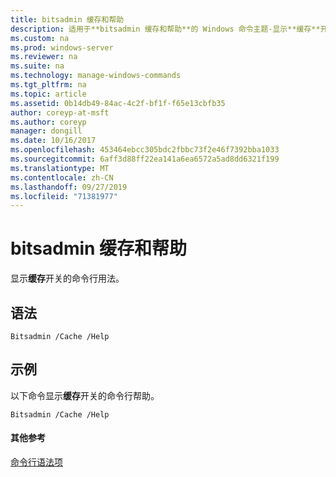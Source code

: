 ```yaml
---
title: bitsadmin 缓存和帮助
description: 适用于**bitsadmin 缓存和帮助**的 Windows 命令主题-显示**缓存**开关的命令行用法。
ms.custom: na
ms.prod: windows-server
ms.reviewer: na
ms.suite: na
ms.technology: manage-windows-commands
ms.tgt_pltfrm: na
ms.topic: article
ms.assetid: 0b14db49-84ac-4c2f-bf1f-f65e13cbfb35
author: coreyp-at-msft
ms.author: coreyp
manager: dongill
ms.date: 10/16/2017
ms.openlocfilehash: 453464ebcc305bdc2fbbc73f2e46f7392bba1033
ms.sourcegitcommit: 6aff3d88ff22ea141a6ea6572a5ad8dd6321f199
ms.translationtype: MT
ms.contentlocale: zh-CN
ms.lasthandoff: 09/27/2019
ms.locfileid: "71381977"
---
```

# <a name="bitsadmin-cache-and-help"></a>bitsadmin 缓存和帮助



显示**缓存**开关的命令行用法。

## <a name="syntax"></a>语法

```
Bitsadmin /Cache /Help 
```

## <a name="BKMK_examples"></a>示例

以下命令显示**缓存**开关的命令行帮助。
```
Bitsadmin /Cache /Help
```

#### <a name="additional-references"></a>其他参考

[命令行语法项](command-line-syntax-key.md)